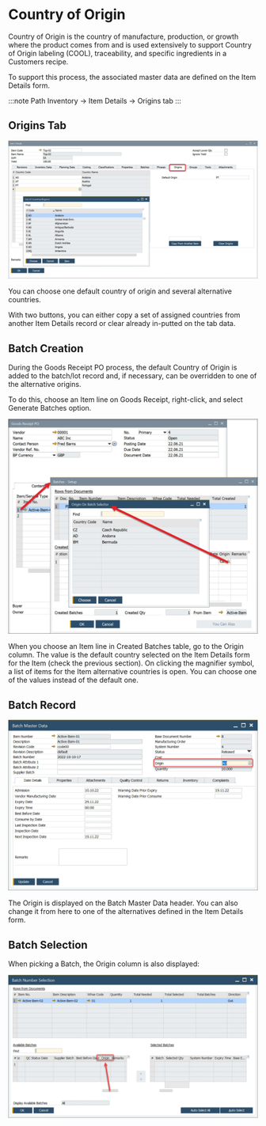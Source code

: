 # Country of Origin

Country of Origin is the country of manufacture, production, or growth where the product comes from and is used extensively to support Country of Origin labeling (COOL), traceability, and specific ingredients in a Customers recipe.

To support this process, the associated master data are defined on the Item Details form.

:::note Path
Inventory → Item Details → Origins tab
:::

## Origins Tab

![Origins Tab](./media/item-details-origin.webp)

You can choose one default country of origin and several alternative countries.

With two buttons, you can either copy a set of assigned countries from another Item Details record or clear already in-putted on the tab data.

## Batch Creation

During the Goods Receipt PO process, the default Country of Origin is added to the batch/lot record and, if necessary, can be overridden to one of the alternative origins.

To do this, choose an Item line on Goods Receipt, right-click, and select Generate Batches option.

![Origin Batch](./media/origin-on-batch-selector.webp)

When you choose an Item line in Created Batches table, go to the Origin column. The value is the default country selected on the Item Details form for the Item (check the previous section). On clicking the magnifier symbol, a list of items for the Item alternative countries is open. You can choose one of the values instead of the default one.

## Batch Record

![Batch Master Data Header](./media/bmd-origin.webp)

The Origin is displayed on the Batch Master Data header. You can also change it from here to one of the alternatives defined in the Item Details form.

## Batch Selection

When picking a Batch, the Origin column is also displayed:

![Batch Selection Origin](./media/batches-origin.webp)
